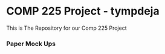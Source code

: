 COMP 225 Project - tympdeja
======================================================

This is The Repository for our Comp 225 Project 

### Paper Mock Ups

